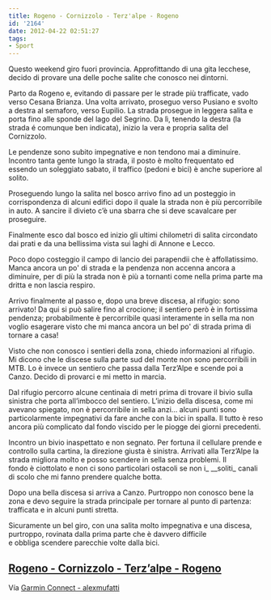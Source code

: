 ```yaml
---
title: Rogeno - Cornizzolo - Terz'alpe - Rogeno
id: '2164'
date: 2012-04-22 02:51:27
tags:
- Sport
---
```


Questo weekend giro fuori provincia. Approfittando di una gita lecchese, decido di provare una delle poche salite che conosco nei dintorni.

Parto da Rogeno e, evitando di passare per le strade più trafficate, vado verso Cesana Brianza. Una volta arrivato, proseguo verso Pusiano e svolto a destra al semaforo, verso Eupilio. La strada prosegue in leggera salita e porta fino alle sponde del lago del Segrino. Da lì, tenendo la destra (la strada é comunque ben indicata), inizio la vera e propria salita del Cornizzolo.

Le pendenze sono subito impegnative e non tendono mai a diminuire. Incontro tanta gente lungo la strada, il posto è molto frequentato ed essendo un soleggiato sabato, il traffico (pedoni e bici) è anche superiore al solito.

Proseguendo lungo la salita nel bosco arrivo fino ad un posteggio in corrispondenza di alcuni edifici dopo il quale la strada non è più percorribile in auto. A sancire il divieto c’è una sbarra che si deve scavalcare per proseguire.

Finalmente esco dal bosco ed inizio gli ultimi chilometri di salita circondato dai prati e da una bellissima vista sui laghi di Annone e Lecco.

Poco dopo costeggio il campo di lancio dei parapendii che è affollatissimo. Manca ancora un po' di strada e la pendenza non accenna ancora a diminuire, per di più la strada non è più a tornanti come nella prima parte ma dritta e non lascia respiro.

Arrivo finalmente al passo e, dopo una breve discesa, al rifugio: sono arrivato! Da qui si può salire fino al crocione; il sentiero però è in fortissima pendenza; probabilmente è percorribile quasi interamente in sella ma non voglio esagerare visto che mi manca ancora un bel po' di strada prima di tornare a casa!

Visto che non conosco i sentieri della zona, chiedo informazioni al rifugio. Mi dicono che le discese sulla parte sud del monte non sono percorribili in MTB. Lo è invece un sentiero che passa dalla Terz’Alpe e scende poi a Canzo. Decido di provarci e mi metto in marcia.

Dal rifugio percorro alcune centinaia di metri prima di trovare il bivio sulla sinistra che porta all’imbocco del sentiero. L’inizio della discesa, come mi avevano spiegato, non è percorribile in sella anzi… alcuni punti sono particolarmente impegnativi da fare anche con la bici in spalla. Il tutto è reso ancora più complicato dal fondo viscido per le piogge dei giorni precedenti.

Incontro un bivio inaspettato e non segnato. Per fortuna il cellulare prende e controllo sulla cartina, la direzione giusta è sinistra. Arrivati alla Terz’Alpe la strada migliora molto e posso scendere in sella senza problemi. Il fondo è ciottolato e non ci sono particolari ostacoli se non i\_ \_\_soliti\_ canali di scolo che mi fanno prendere qualche botta.

Dopo una bella discesa si arriva a Canzo. Purtroppo non conosco bene la zona e devo seguire la strada principale per tornare al punto di partenza: trafficata e in alcuni punti stretta.

Sicuramente un bel giro, con una salita molto impegnativa e una discesa, purtroppo, rovinata dalla prima parte che è davvero difficile e obbliga scendere parecchie volte dalla bici.

## [Rogeno - Cornizzolo - Terz’alpe - Rogeno](http://connect.garmin.com/activity/170244697)

Vía [Garmin Connect - alexmufatti](http://connect.garmin.com/explore?owner=alexmufatti)